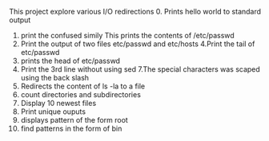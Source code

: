 This project explore various I/O redirections
0. Prints hello world to standard output
1. print the confused simily 
This prints the contents of /etc/passwd
3. Print the output of two files etc/passwd and etc/hosts
4.Print the tail of etc/passwd
5. prints the head of etc/passwd
6. Print the 3rd line without using sed
7.The special characters was scaped using the back slash
8. Redirects the content of ls -la to a file
11. count directories and subdirectories
12. Display 10 newest files
13. Print unique ouputs
14. displays pattern of the form root
15. find patterns in the form of bin

